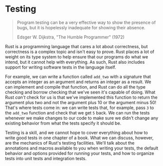 # Testing

> Program testing can be a very effective way to show the presence of bugs, but
> it is hopelessly inadequate for showing their absence.
>
> Edsger W. Dijkstra, "The Humble Programmer" (1972)

Rust is a programming language that cares a lot about correctness, but
correctness is a complex topic and isn't easy to prove. Rust places a lot of
weight on its type system to help ensure that our programs do what we intend,
but it cannot help with everything. As such, Rust also includes support for
writing software tests in the language itself.

For example, we can write a function called `add_two` with a signature that
accepts an integer as an argument and returns an integer as a result. We can
implement and compile that function, and Rust can do all the type checking and
borrow checking that we've seen it's capable of doing. What Rust *can't* check
for us is that we've implemented this function to return the argument plus two
and not the argument plus 10 or the argument minus 50! That's where tests come
in: we can write tests that, for example, pass `3` to the `add_two` function
and check that we get `5` back. We can run the tests whenever we make changes
to our code to make sure we didn't change any existing behavior from what the
tests specify it should be.

Testing is a skill, and we cannot hope to cover everything about how to write
good tests in one chapter of a book. What we can discuss, however, are the
mechanics of Rust's testing facilities. We'll talk about the annotations and
macros available to you when writing your tests, the default behavior and
options provided for running your tests, and how to organize tests into unit
tests and integration tests.
